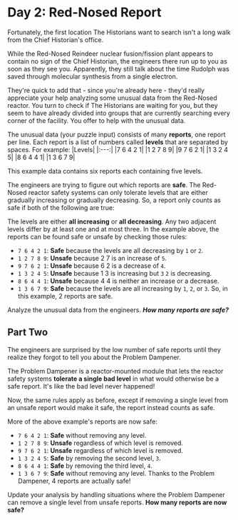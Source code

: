 # Day 2: Red-Nosed Report

Fortunately, the first location The Historians want to search isn't a long walk from the Chief Historian's office.

While the Red-Nosed Reindeer nuclear fusion/fission plant appears to contain no sign of the Chief Historian, the engineers there run up to you as soon as they see you. Apparently, they still talk about the time Rudolph was saved through molecular synthesis from a single electron.

They're quick to add that - since you're already here - they'd really appreciate your help analyzing some unusual data from the Red-Nosed reactor. You turn to check if The Historians are waiting for you, but they seem to have already divided into groups that are currently searching every corner of the facility. You offer to help with the unusual data.

The unusual data (your puzzle input) consists of many **reports**, one report per line. Each report is a list of numbers called **levels** that are separated by spaces. For example:
|Levels|
|:---:|
|7 6 4 2 1|
|1 2 7 8 9|
|9 7 6 2 1|
|1 3 2 4 5|
|8 6 4 4 1|
|1 3 6 7 9|

This example data contains six reports each containing five levels.

The engineers are trying to figure out which reports are **safe**. The Red-Nosed reactor safety systems can only tolerate levels that are either gradually increasing or gradually decreasing. So, a report only counts as safe if both of the following are true:

The levels are either **all increasing** or **all decreasing**.
Any two adjacent levels differ by at least one and at most three.
In the example above, the reports can be found safe or unsafe by checking those rules:

* `7 6 4 2 1`: **Safe** because the levels are all decreasing by `1` or `2`.
* `1 2 7 8 9`: **Unsafe** because 2 7 is an increase of `5`.
* `9 7 6 2 1`: **Unsafe** because 6 2 is a decrease of `4`.
* `1 3 2 4 5`: **Unsafe** because 1 3 is increasing but `3` `2` is decreasing.
* `8 6 4 4 1`: **Unsafe** because 4 4 is neither an increase or a decrease.
* `1 3 6 7 9`: **Safe** because the levels are all increasing by `1`, `2`, or `3`.
So, in this example, 2 reports are safe.

Analyze the unusual data from the engineers. ***How many reports are safe?***

## Part Two

The engineers are surprised by the low number of safe reports until they realize they forgot to tell you about the Problem Dampener.

The Problem Dampener is a reactor-mounted module that lets the reactor safety systems **tolerate a single bad level** in what would otherwise be a safe report. It's like the bad level never happened!

Now, the same rules apply as before, except if removing a single level from an unsafe report would make it safe, the report instead counts as safe.

More of the above example's reports are now safe:

* `7 6 4 2 1`: **Safe** without removing any level.
* `1 2 7 8 9`: **Unsafe** regardless of which level is removed.
* `9 7 6 2 1`: **Unsafe** regardless of which level is removed.
* `1 3 2 4 5`: **Safe** by removing the second level, `3`.
* `8 6 4 4 1`: **Safe** by removing the third level, `4`.
* `1 3 6 7 9`: **Safe** without removing any level.
Thanks to the Problem Dampener, 4 reports are actually safe!

Update your analysis by handling situations where the Problem Dampener can remove a single level from unsafe reports. **How many reports are now safe?**